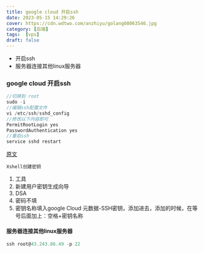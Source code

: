 ```yaml
---
title: google cloud 开启ssh
date: 2023-05-15 14:29:26
cover: https://cdn.wdtwo.com/anzhiyu/golang08063546.jpg
category: [后端]
tags:  [vps]
draft: false
---
```

- 开启ssh
- 服务器连接其他linux服务器
<!--more-->
### google cloud 开启ssh
```js
//切换到 root
sudo -i
//编辑ssh配置文件
vi /etc/ssh/sshd_config
//修改以下内容即可
PermitRootLogin yes
PasswordAuthentication yes
//重启ssh
service sshd restart
```
[原文](https://www.jingxialai.com/1618.html)

`Xshell创建密钥`
1. 工具
2. 新建用户密钥生成向导
3. DSA
4. 密码不填
5. 密钥名称填入google Cloud 元数据-SSH密钥，添加进去，添加的时候，在等号后面加上：空格+密钥名称

#### 服务器连接其他linux服务器
```js
ssh root@43.243.86.49 -p 22
```